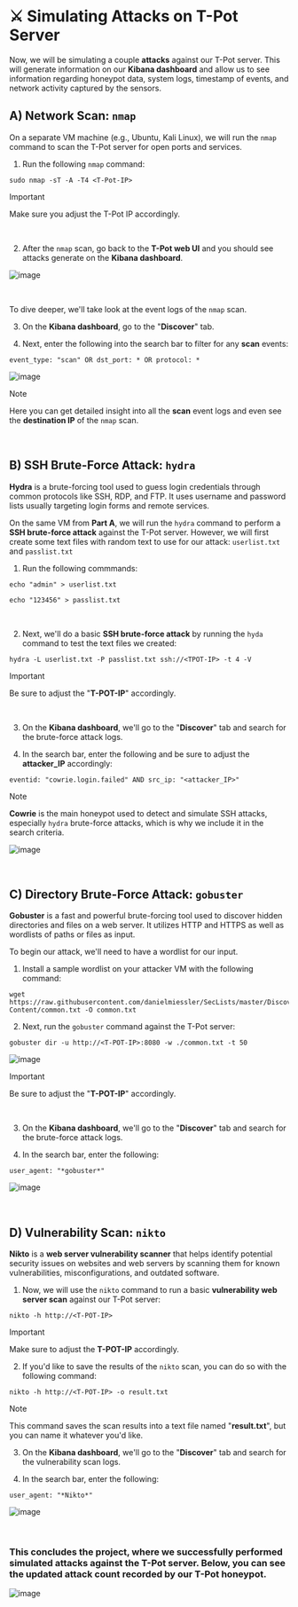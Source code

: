 # ⚔️ Simulating Attacks on T-Pot Server

Now, we will be simulating a couple **attacks** against our T-Pot server. This will generate information on our **Kibana dashboard** and allow us to see information regarding honeypot data, system logs, timestamp of events, and network activity captured by the sensors.

## A) Network Scan: `nmap`

On a separate VM machine (e.g., Ubuntu, Kali Linux), we will run the `nmap` command to scan the T-Pot server for open ports and services.

1. Run the following `nmap` command:
   
````
sudo nmap -sT -A -T4 <T-Pot-IP>
````

> [!IMPORTANT]
> Make sure you adjust the T-Pot IP accordingly.

</br>

2. After the `nmap` scan, go back to the **T-Pot web UI** and you should see attacks generate on the **Kibana dashboard**.

![image](https://github.com/user-attachments/assets/be5e344a-ea2e-4188-97a0-205d89780634)

</br>

To dive deeper, we'll take look at the event logs of the `nmap` scan.

3. On the **Kibana dashboard**, go to the "**Discover**" tab.

4. Next, enter the following into the search bar to filter for any **scan** events:

````
event_type: "scan" OR dst_port: * OR protocol: * 
````

![image](https://github.com/user-attachments/assets/b80be3ec-b340-4207-9232-aee94407f3f9)

> [!NOTE]
> Here you can get detailed insight into all the **scan** event logs and even see the **destination IP** of the `nmap` scan. 

</br>

## B) SSH Brute-Force Attack: `hydra`

**Hydra** is a brute-forcing tool used to guess login credentials through common protocols like SSH, RDP, and FTP. It uses username and password lists usually targeting login forms and remote services.

On the same VM from **Part A**, we will run the `hydra` command to perform a **SSH brute-force attack** against the T-Pot server. However, we will first create some text files with random text to use for our attack:  `userlist.txt` and `passlist.txt`

1. Run the following commmands:

````
echo "admin" > userlist.txt
````
````
echo "123456" > passlist.txt
````

</br>

2. Next, we'll do a basic **SSH brute-force attack** by running the `hyda` command to test the text files we created:

````
hydra -L userlist.txt -P passlist.txt ssh://<TPOT-IP> -t 4 -V
````

> [!IMPORTANT]
> Be sure to adjust the "**T-POT-IP**" accordingly.

</br>

3. On the **Kibana dashboard**, we'll go to the "**Discover**" tab and search for the brute-force attack logs.

4. In the search bar, enter the following and be sure to adjust the **attacker_IP** accordingly:

````
eventid: "cowrie.login.failed" AND src_ip: "<attacker_IP>"
````

> [!NOTE]
> **Cowrie** is the main honeypot used to detect and simulate SSH attacks, especially `hydra` brute-force attacks, which is why we include it in the search criteria.

![image](https://github.com/user-attachments/assets/005acc1d-a7e4-473e-a063-e639ec0bc907)

</br>

## C) Directory Brute-Force Attack: `gobuster`

**Gobuster** is a fast and powerful brute-forcing tool used to discover hidden directories and files on a web server. It utilizes HTTP and HTTPS as well as wordlists of paths or files as input.

To begin our attack, we'll need to have a wordlist for our input. 

1. Install a sample wordlist on your attacker VM with the following command:

````
wget https://raw.githubusercontent.com/danielmiessler/SecLists/master/Discovery/Web-Content/common.txt -O common.txt
````

2. Next, run the `gobuster` command against the T-Pot server:

````
gobuster dir -u http://<T-POT-IP>:8080 -w ./common.txt -t 50
````

![image](https://github.com/user-attachments/assets/0665a2af-52b6-4119-9ecd-4f745dadcff0)

> [!IMPORTANT]
> Be sure to adjust the "**T-POT-IP**" accordingly.

</br>

3. On the **Kibana dashboard**, we'll go to the "**Discover**" tab and search for the brute-force attack logs.

4. In the search bar, enter the following:

````
user_agent: "*gobuster*"
````

![image](https://github.com/user-attachments/assets/76fac731-8d16-42eb-a081-2f578541b88d)

</br>

## D) Vulnerability Scan: `nikto`

**Nikto** is a **web server vulnerability scanner** that helps identify potential security issues on websites and web servers by scanning them for known vulnerabilities, misconfigurations, and outdated software.

1. Now, we will use the `nikto` command to run a basic **vulnerability web server scan** against our T-Pot server:

````
nikto -h http://<T-POT-IP>
````

> [!IMPORTANT]
> Make sure to adjust the **T-POT-IP** accordingly.

2. If you'd like to save the results of the `nikto` scan, you can do so with the following command:

````
nikto -h http://<T-POT-IP> -o result.txt
````

> [!NOTE]
> This command saves the scan results into a text file named "**result.txt**", but you can name it whatever you'd like.

3. On the **Kibana dashboard**, we'll go to the "**Discover**" tab and search for the vulnerability scan logs.

4. In the search bar, enter the following:

````
user_agent: "*Nikto*"
````

![image](https://github.com/user-attachments/assets/dc737133-fa15-4f33-b940-aa5e920816e9)


</br>

### This concludes the project, where we successfully performed simulated attacks against the T-Pot server. Below, you can see the updated attack count recorded by our T-Pot honeypot.

![image](https://github.com/user-attachments/assets/77e21974-bd85-4e00-a0d5-8f80e48e33ad)
